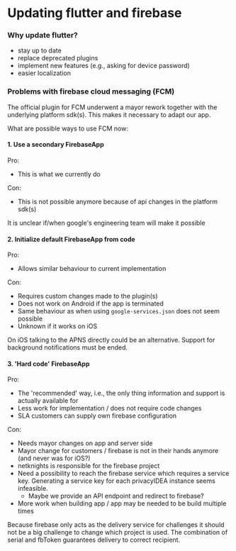 # Updating flutter and firebase

### Why update flutter?

- stay up to date
- replace deprecated plugins
- implement new features (e.g., asking for device password)
- easier localization

### Problems with firebase cloud messaging (FCM)

The official plugin for FCM underwent a mayor rework together with the underlying platform sdk(s). This makes it necessary to adapt our app.

What are possible ways to use FCM now:

#### 1. Use a secondary FirebaseApp

Pro:
+ This is what we currently do 

Con:
+ This is not possible anymore because of api changes in the platform sdk(s)

It is unclear if/when google's engineering team will make it possible 

#### 2. Initialize default FirebaseApp from code

Pro:
+ Allows similar behaviour to current implementation

Con:
+ Requires custom changes made to the plugin(s)
+ Does not work on Android if the app is terminated
+ Same behaviour as when using `google-services.json` does not seem possible
+ Unknown if it works on iOS

On iOS talking to the APNS directly could be an alternative. Support for background notifications must be ended.

#### 3. 'Hard code' FirebaseApp

Pro:
- The 'recommended' way, i.e., the only thing information and support is actually available for
- Less work for implementation / does not require code changes
- SLA customers can supply own firebase configuration

Con:
- Needs mayor changes on app and server side
- Mayor change for customers / firebase is not in their hands anymore (and never was for iOS?)
- netknights is responsible for the firebase project
- Need a possibility to reach the firebase service which requires a service key. Generating a service key for each privacyIDEA instance seems infeasible.
    - Maybe we provide an API endpoint and redirect to firebase?
- More work when building app / app may be needed to be build multiple times

Because firebase only acts as the delivery service for challenges it should not be a big challenge to change which project is used.
The combination of serial and fbToken guarantees delivery to correct recipient.

